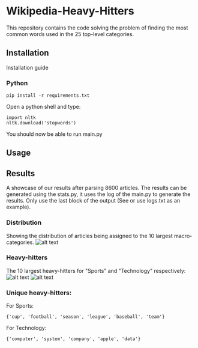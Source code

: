 # Wikipedia-Heavy-Hitters
This repository contains the code solving the problem of finding the most common words used in the 25 top-level categories.

## Installation
Installation guide

### Python
    pip install -r requirements.txt

Open a python shell and type:

    import nltk
    nltk.download('stopwords')
    
You should now be able to run main.py

## Usage

## Results
A showcase of our results after parsing 8600 articles. The results can be generated using the stats.py, it uses the log of the main.py to generate the results. Only use the last block of the output (See or use logs.txt as an example).

### Distribution
Showing the distribution of articles being assigned to the 10 largest macro-categories.
![alt text](https://github.com/cenh/Wikipedia-Heavy-Hitters/blob/master/images/Distribution.png?raw=true "Distribution among the 10 largest categories")

### Heavy-hitters
The 10 largest heavy-hitters for "Sports" and "Technology" respectively:
![alt text](https://github.com/cenh/Wikipedia-Heavy-Hitters/blob/master/images/Sports.png?raw=true "10 largest heavy-hitters for Sports")
![alt text](https://github.com/cenh/Wikipedia-Heavy-Hitters/blob/master/images/Technology.png?raw=true "10 largest heavy-hitters for Technology")

### Unique heavy-hitters:
For Sports:
    
    {'cup', 'football', 'season', 'league', 'baseball', 'team'}

For Technology:
    
    {'computer', 'system', 'company', 'apple', 'data'}
